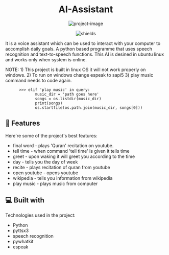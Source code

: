 <h1 align="center" id="title">AI-Assistant</h1>

<p align="center"><img src="https://socialify.git.ci/its-nihal-patel/AI-Assistant/image?font=Source%20Code%20Pro&amp;language=1&amp;name=1&amp;owner=1&amp;pattern=Circuit%20Board&amp;theme=Dark" alt="project-image"></p>

<p align="center"><img src="https://img.shields.io/badge/-made%20with%20python-green" alt="shields"></p>

<p id="description">It is a voice assistant which can be used to interact with your computer to accomplish daily goals. A python based programme that uses speech recognition and text-to-speech functions. This AI is desined in ubuntu linux and works only when system is online.</p>

<p>NOTE: 1) This project is built in linux OS it will not work properly on windows.
         2) To run on windows change espeak to sapi5
         3) play music command needs to code again.</p>
        
          >>> elif 'play music' in query:
                 music_dir = 'path goes here'
                 songs = os.listdir(music_dir)
                 print(songs)    
                 os.startfile(os.path.join(music_dir, songs[0]))


  
  
<h2>🧐 Features</h2>

Here're some of the project's best features:

*   final word - plays 'Quran' recitation on youtube.
*   tell time - when command 'tell time' is given it tells time
*   greet - upon waking it will greet you according to the time
*   day - tells you the day of week
*   recite - plays recitation of quran from youtube
*   open youtube - opens youtube
*   wikipedia - tells you information from wikipedia
*   play music - plays music from computer

  
  
<h2>💻 Built with</h2>

Technologies used in the project:

*   Python
*   pyttsx3
*   speech recognition
*   pywhatkit
*   espeak
